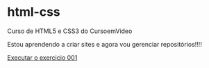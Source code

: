 # html-css
 Curso de HTML5 e CSS3 do CursoemVideo

 Estou aprendendo a criar sites e agora vou gerenciar repositórios!!!!

 <a href="https://andressasouza06.github.io/html-css/exercicios/ex001/index.html">Executar o exercicio 001</a>
